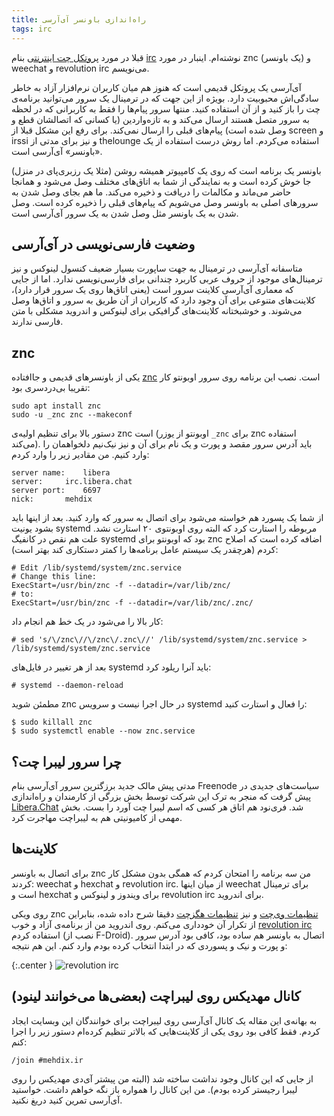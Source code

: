 ```yaml
---
title: راه‌اندازی باونسر آی‌آر‌سی
tags: irc
---
```

قبلا در مورد [پروتکل چت اینترنتی] بنام [irc] نوشته‌ام. اینبار در مورد znc (یک باونسر) و weechat و revolution irc می‌نویسم.

آی‌آر‌سی یک پروتکل قدیمی است که هنوز هم میان کاربران نرم‌افزار آزاد به خاطر سادگی‌اش محبوبیت دارد. بویژه از این جهت که در ترمینال یک سرور می‌توانید برنامه‌ی چت را باز کنید و از آن استفاده کنید. منتها سرور پیام‌ها را فقط به کاربرانی که در لحظه به سرور متصل هستند ارسال می‌کند و به تازه‌واردین (یا کسانی که اتصالشان قطع و وصل شده است) پیام‌های قبلی را ارسال نمی‌کند. برای رفع این مشکل قبلا از screen و irssi و نیز برای مدتی از thelounge استفاده می‌کردم. اما روش درست استفاده از یک «باونسر» آی‌آر‌سی است.

باونسر یک برنامه است که روی یک کامپیوتر همیشه روشن (مثلا یک رزبری‌پای در منزل) جا خوش کرده است و به نمایندگی از شما به اتاق‌های مختلف وصل می‌شود و همانجا حاضر می‌ماند و مکالمات را دریافت و ذخیره می‌کند. ما هم بجای وصل شدن به سرورهای اصلی به باونسر وصل می‌شویم که پیام‌های قبلی را ذخیره کرده است. وصل شدن به یک باونسر مثل وصل شدن به یک سرور آی‌آر‌سی است.

## وضعیت فارسی‌نویسی در آی‌آر‌سی
متاسفانه آی‌آر‌سی در ترمینال به جهت ساپورت بسیار ضعیف کنسول لینوکس و نیز ترمینال‌های موجود از حروف عربی کاربرد چندانی برای فارسی‌نویسی ندارد. اما از جایی که معماری‌ آی‌آر‌سی کلاینت سرور است (یعنی اتاق‌ها روی یک سرور قرار دارد)، کلاینت‌های متنوعی برای آن وجود دارد که کاربران از آن طریق به سرور و اتاق‌ها وصل می‌شوند. و خوشبختانه کلاینت‌های گرافیکی برای لینوکس و اندروید مشکلی با متن فارسی ندارند.

## znc
یکی از باونسرهای قدیمی و جاافتاده [znc] است. نصب این برنامه روی سرور اوبونتو کار تقریبا بی‌دردسری بود:

	sudo apt install znc
	sudo -u _znc znc --makeconf

دستور بالا برای تنظیم اولیه‌ی znc است (اوبونتو از یوزر `_znc` برای znc استفاده می‌کند). باید آدرس سرور مقصد و پورت و یک نام برای آن و نیز نیک‌نیم دلخواهمان را وارد کنیم. من مقادیر زیر را وارد کردم:

	server name:	libera
	server:		irc.libera.chat
	server port:	6697
	nick:		mehdix

از شما یک پسورد هم خواسته می‌شود برای اتصال به سرور که وارد کنید. بعد از اینها باید بشود یونیت systemd مربوطه را استارت کرد که البته روی اوبونتوی ۲۰ استارت نشد. علت هم نقص در کانفیگ systemd بود که اوبونتو برای znc اضافه کرده است که اصلاح کردم (هرچقدر یک سیستم عامل برنامه‌ها را کمتر دستکاری کند بهتر است):

	# Edit /lib/systemd/system/znc.service
	# Change this line:
	ExecStart=/usr/bin/znc -f --datadir=/var/lib/znc/
	# to:
	ExecStart=/usr/bin/znc -f --datadir=/var/lib/znc/.znc/
	
کار بالا را می‌شود در یک خط هم انجام داد:

	# sed 's/\/znc\//\/znc\/.znc\//' /lib/systemd/system/znc.service > /lib/systemd/system/znc.service
	
بعد از هر تغییر در فایل‌های systemd باید آنرا ریلود کرد:

	# systemd --daemon-reload
	
مطمئن شوید znc در حال اجرا نیست و سرویس systemd را فعال و استارت کنید:

	$ sudo killall znc
	$ sudo systemctl enable --now znc.service
	
## چرا سرور لیبرا چت؟
مدتی پیش مالک جدید برزگترین سرور آی‌آر‌سی بنام Freenode سیاست‌های جدیدی در پیش گرفت که منجر به ترک این شرکت توسط بخش بزرگی از کارمندان و راه‌اندازی [Libera.Chat] شد. فری‌نود هم اتاق هر کسی که اسم لیبرا چت آورد را بست. بخش مهمی از کامیونیتی هم به لیبراچت مهاجرت کرد.


## کلاینت‌ها
برای اتصال به باونسر znc من سه برنامه را امتحان کردم که همگی بدون مشکل کار کردند: weechat و hexchat و revolution irc. از میان اینها weechat برای ترمینال است و hexchat برای ویندوز و لینوکس و revolution irc برای اندروید.

روی ویکی znc [تنظیمات وی‌چت] و نیز [تنظیمات هگزچت] دقیقا شرح داده شده، بنابراین از تکرار آن خودداری می‌کنم. روی اندروید من از برنامه‌ی آزاد و خوب [revolution irc] استفاده کردم (نصب از F-Droid). اتصال به باونسر هم ساده بود، کافی بود آدرس سرور و پورت و نیک و پسوردی که در ابتدا انتخاب کرده بودم وارد کنم. این هم نتیجه:

{:.center }
![revolution irc](assets/pimg/revolution_irc.jpg)

## کانال مهدیکس روی لیبراچت (بعضی‌ها می‌خوانند لینود)
به بهانه‌ی این مقاله یک کانال آی‌آر‌سی روی لیبراچت برای خوانندگان این وبسایت ایجاد کردم. فقط کافی بود روی یکی از کلاینت‌هایی که بالاتر تنظیم کرده‌ام دستور زیر را اجرا کنم:

	/join #mehdix.ir

از جایی که این کانال وجود نداشت ساخته شد (البته من پیشتر آی‌دی مهدیکس را روی لیبرا رجیستر کرده بودم). من این کانال را همواره باز نگه خواهم داشت. خواستید آی‌آر‌سی تمرین کنید دریغ نکنید.
	
[پروتکل چت اینترنتی]: irc-with-screen.html
[irc]: irc.html
[znc]: https://wiki.znc.in/ZNC
[Libera.Chat]: https://libera.chat/
[تنظیمات وی‌چت]: https://wiki.znc.in/Weechat
[تنظیمات هگزچت]: https://wiki.znc.in/HexChat
[revolution irc]: https://github.com/MCMrARM/revolution-irc
